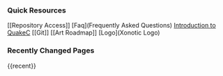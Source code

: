 ### Quick Resources

[[Repository Access]]
[Faq](Frequently Asked Questions)
[Introduction to QuakeC](QuakeC)
[[Git]]
[[Art Roadmap]]
[Logo](Xonotic Logo)

### Recently Changed Pages

{{recent}}
